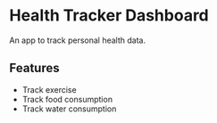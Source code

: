 # Health Tracker Dashboard

An app to track personal health data.

## Features

* Track exercise
* Track food consumption
* Track water consumption
